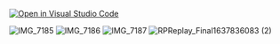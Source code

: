 [![Open in Visual Studio Code](https://classroom.github.com/assets/open-in-vscode-f059dc9a6f8d3a56e377f745f24479a46679e63a5d9fe6f495e02850cd0d8118.svg)](https://classroom.github.com/online_ide?assignment_repo_id=6419144&assignment_repo_type=AssignmentRepo)

![IMG_7185](https://user-images.githubusercontent.com/82408055/143647867-9327934c-465a-4451-a951-1d3ec924f587.PNG)
![IMG_7186](https://user-images.githubusercontent.com/82408055/143647982-4544c271-db23-4871-93df-02fd97ddc757.PNG)
![IMG_7187](https://user-images.githubusercontent.com/82408055/143648102-3b1c9486-97ff-41d0-926b-2987ef7f7cee.PNG)
![RPReplay_Final1637836083 (2)](https://user-images.githubusercontent.com/82408055/143648182-efa2fa20-b61f-4a07-8735-ad8db4cc0070.gif)
